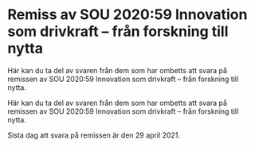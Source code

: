# Remiss av SOU 2020:59 Innovation som drivkraft – från forskning till nytta

Här kan du ta del av svaren från dem som har ombetts att svara på remissen av SOU 2020:59 Innovation som drivkraft – från forskning till nytta.

Här kan du ta del av svaren från dem som har ombetts att svara på remissen av SOU 2020:59 Innovation som drivkraft – från forskning till nytta.

Sista dag att svara på remissen är den 29 april 2021.
